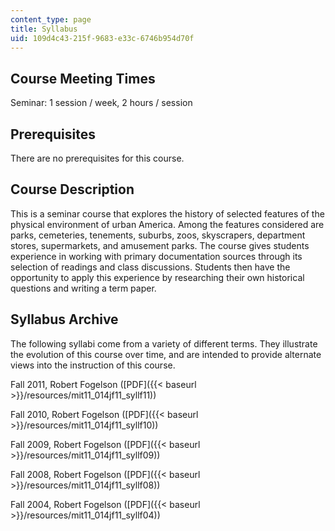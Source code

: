```yaml
---
content_type: page
title: Syllabus
uid: 109d4c43-215f-9683-e33c-6746b954d70f
---
```


Course Meeting Times
--------------------

Seminar: 1 session / week, 2 hours / session

Prerequisites
-------------

There are no prerequisites for this course.

Course Description
------------------

This is a seminar course that explores the history of selected features of the physical environment of urban America. Among the features considered are parks, cemeteries, tenements, suburbs, zoos, skyscrapers, department stores, supermarkets, and amusement parks. The course gives students experience in working with primary documentation sources through its selection of readings and class discussions. Students then have the opportunity to apply this experience by researching their own historical questions and writing a term paper.

Syllabus Archive
----------------

The following syllabi come from a variety of different terms. They illustrate the evolution of this course over time, and are intended to provide alternate views into the instruction of this course.

Fall 2011, Robert Fogelson ([PDF]({{< baseurl >}}/resources/mit11_014jf11_syllf11))

Fall 2010, Robert Fogelson ([PDF]({{< baseurl >}}/resources/mit11_014jf11_syllf10))

Fall 2009, Robert Fogelson ([PDF]({{< baseurl >}}/resources/mit11_014jf11_syllf09))

Fall 2008, Robert Fogelson ([PDF]({{< baseurl >}}/resources/mit11_014jf11_syllf08))

Fall 2004, Robert Fogelson ([PDF]({{< baseurl >}}/resources/mit11_014jf11_syllf04))